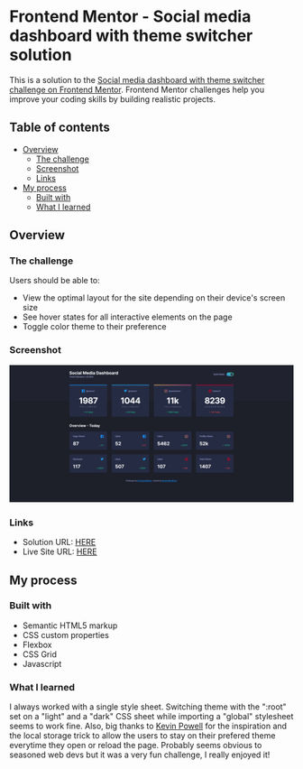 # Frontend Mentor - Social media dashboard with theme switcher solution

This is a solution to the [Social media dashboard with theme switcher challenge on Frontend Mentor](https://www.frontendmentor.io/challenges/social-media-dashboard-with-theme-switcher-6oY8ozp_H). Frontend Mentor challenges help you improve your coding skills by building realistic projects. 

## Table of contents

- [Overview](#overview)
  - [The challenge](#the-challenge)
  - [Screenshot](#screenshot)
  - [Links](#links)
- [My process](#my-process)
  - [Built with](#built-with)
  - [What I learned](#what-i-learned)

## Overview

### The challenge

Users should be able to:

- View the optimal layout for the site depending on their device's screen size
- See hover states for all interactive elements on the page
- Toggle color theme to their preference

### Screenshot

![](./screenshot.png)

### Links

- Solution URL: [HERE](https://www.frontendmentor.io/solutions/social-media-dashboard-html-css-js-sN8gc_b9mi)
- Live Site URL: [HERE](https://floriouffreyt.github.io/16_social_media_dashboard/)

## My process

### Built with

- Semantic HTML5 markup
- CSS custom properties
- Flexbox
- CSS Grid
- Javascript

### What I learned

I always worked with a single style sheet. Switching theme with the ":root" set on a "light" and a "dark" CSS sheet while importing a "global" stylesheet seems to work fine. Also, big thanks to [Kevin Powell](https://www.youtube.com/@KevinPowell) for the inspiration and the local storage trick to allow the users to stay on their prefered theme everytime they open or reload the page. Probably seems obvious to seasoned web devs but it was a very fun challenge, I really enjoyed it!